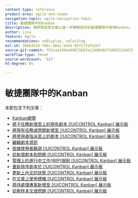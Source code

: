 ```yaml
---
content-type: reference
product-area: agile-and-teams
navigation-topic: agile-navigation-topic
title: 敏捷團隊中的Kanban
description: 請參閱這些文章以進一步瞭解如何在敏捷團隊中使用Kanban。
author: Lisa
feature: Agile
recommendations: noDisplay, noCatalog
exl-id: 20bb4534-796c-48ac-b43e-85717fefe1bf
source-git-commit: 752caa1d94a09871b97a11400d83f28853118d33
workflow-type: tm+mt
source-wordcount: '127'
ht-degree: 0%

---
```


# 敏捷團隊中的Kanban

本節包含下列文章：

* [Kanban總覽](../../agile/use-kanban-in-an-agile-team/kanban-overview.md)
* [將子任務新增至上的現有劇本 [!UICONTROL Kanban] 展示板](../../agile/use-kanban-in-an-agile-team/add-a-subtask-to-an-existing-story.md)
* [將現有任務或問題新增至 [!UICONTROL Kanban] 展示板](../../agile/use-kanban-in-an-agile-team/add-existing-tasks-or-issues-to-the-kanban-board.md)
* [將使用者指派至上的劇本 [!UICONTROL Kanban] 展示板](../../agile/use-kanban-in-an-agile-team/assign-users-to-a-story.md)
* [編輯劇本資訊](../../agile/use-kanban-in-an-agile-team/edit-story-information.md)
* [依據使用者篩選 [!UICONTROL Kanban] 展示板](../../agile/use-kanban-in-an-agile-team/filter-by-user.md)
* [從新增劇本和問題 [!UICONTROL Kanban] 展示板](../../agile/use-kanban-in-an-agile-team/add-story-from-kanban-board.md)
* [管理上的進行中工作(WIP)限制 [!UICONTROL Kanban] 展示板](../../agile/use-kanban-in-an-agile-team/work-in-progress-limit-on-the-kanban-board.md)
* [重新排序劇本於 [!UICONTROL Kanban] 展示板](../../agile/use-kanban-in-an-agile-team/reorder-stories-on-the-kanban-board.md)
* [更新上內文的狀態 [!UICONTROL Kanban] 展示板](../../agile/use-kanban-in-an-agile-team/update-the-status-of-stories.md)
* [在文章上使用標幟 [!UICONTROL Kanban] 展示板](../../agile/use-kanban-in-an-agile-team/use-flags-on-stories.md)
* [將待處理專案新增至 [!UICONTROL Kanban] 展示板](../../agile/use-kanban-in-an-agile-team/view-the-backlog-on-the-kanban-board.md)
* [從刪除本文或問題 [!UICONTROL Kanban] 展示板](../../agile/use-kanban-in-an-agile-team/delete-story-from-kanban-board.md)
